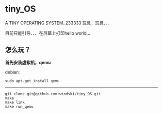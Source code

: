 # tiny_OS
A TINY OPERATING SYSTEM..233333
玩具，玩具．．．

目前只能引导．．．在屏幕上打印hello world...

## 怎么玩？
**首先安装虚拟机，qemu**

debian:
```
sudo apt-get install qemu
```

------------------------

```
git clone git@github.com:windski/tiny_OS.git
make
make link
make run_qemu
```
